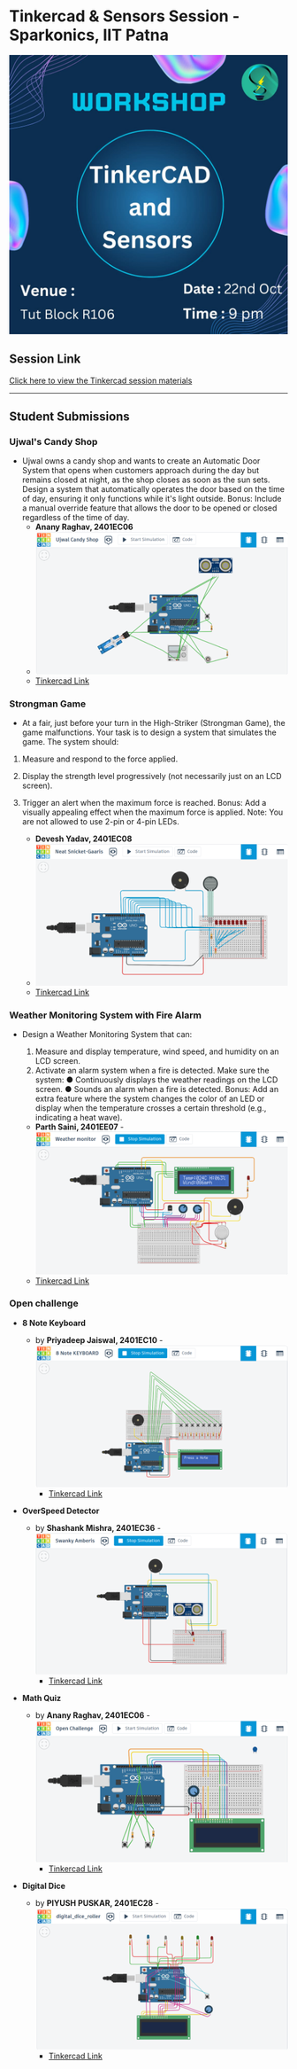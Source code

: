 # Tinkercad & Sensors Session - Sparkonics, IIT Patna

![Session Banner](Images/Poster.jpg) <!-- Replace with the actual path if different -->

## Session Link
[Click here to view the Tinkercad session materials](TinkerCAD&Sensors.pptx)

---

## Student Submissions

### Ujwal's Candy Shop 
- Ujwal owns a candy shop and wants to create an Automatic Door System that opens when
customers approach during the day but remains closed at night, as the shop closes as soon as
the sun sets. Design a system that automatically operates the door based on the time of day,
ensuring it only functions while it's light outside.
Bonus: Include a manual override feature that allows the door to be opened or closed
regardless of the time of day.
  - **Anany Raghav, 2401EC06**
  - ![pic](Images/Ujwal's_candy_shop_by.png)
  - [Tinkercad Link](https://www.tinkercad.com/things/iYO3dTtDCBf-ujwal-candy-shop?sharecode=6AeTYkzfgscu6UrNtH6ZKLv5kKY41-dgoUNu85N3f0o)

### Strongman Game
  - At a fair, just before your turn in the High-Striker (Strongman Game), the game malfunctions.
Your task is to design a system that simulates the game.
The system should:
1. Measure and respond to the force applied.
2. Display the strength level progressively (not necessarily just on an LCD screen).
3. Trigger an alert when the maximum force is reached.
Bonus: Add a visually appealing effect when the maximum force is applied.
Note: You are not allowed to use 2-pin or 4-pin LEDs.

   - **Devesh Yadav, 2401EC08**
   - ![pic](Images/Strongman.png)
   - [Tinkercad Link](https://www.tinkercad.com/things/4Zyj8a14uh5-neat-snicket-gaaris)

### Weather Monitoring System with Fire Alarm
  - Design a Weather Monitoring System that can:
    1. Measure and display temperature, wind speed, and humidity on an LCD screen.
    2. Activate an alarm system when a fire is detected.
    Make sure the system:
    ● Continuously displays the weather readings on the LCD screen.
    ● Sounds an alarm when a fire is detected.
    Bonus: Add an extra feature where the system changes the color of an LED or display when
    the temperature crosses a certain threshold (e.g., indicating a heat wave).

     - **Parth Saini, 2401EE07**
     -![pic](Images/Weather_monitoring_system.png)
     - [Tinkercad Link](https://www.tinkercad.com/things/09vKL9oIg2f-weather-monitor)


### Open challenge

- **8 Note Keyboard**
  - by **Priyadeep Jaiswal, 2401EC10**
    -![pic](Images/Open/8_note_keyboard.png)
    - [Tinkercad Link](https://www.tinkercad.com/things/64zIrWg4Q4f-8-note-keyboard?sharecode=8OVm2iOPBaqhO0KdhUasVazJxn3lQx6H-ZOv9ADLAx0)

- **OverSpeed Detector**
  - by **Shashank Mishra, 2401EC36**
    -![pic](Images/Open/Overspeed_detector.png)
    - [Tinkercad Link](https://www.tinkercad.com/things/0XcVUE9XJiz-swanky-amberis)

- **Math Quiz**
  - by **Anany Raghav, 2401EC06**
    -![pic](Images/Open/Math_quiz.png)
    - [Tinkercad Link](https://www.tinkercad.com/things/iYimA7oILzQ-open-challenge?sharecode=bH2_27DXnUYGulmZuZUmD2sIATqmWiA6gyAEOUKGqFc)

- **Digital Dice**
  - by **PIYUSH PUSKAR, 2401EC28**
    -![pic](Images/Open/digital_dice_roller.png)
    - [Tinkercad Link](https://www.tinkercad.com/things/3GjbrLMmoEI-digitaldiceroller?sharecode=YqDFV0juDyn4Qe1uvHQycj6q9HS-K5qXpN-56U28B8M)
